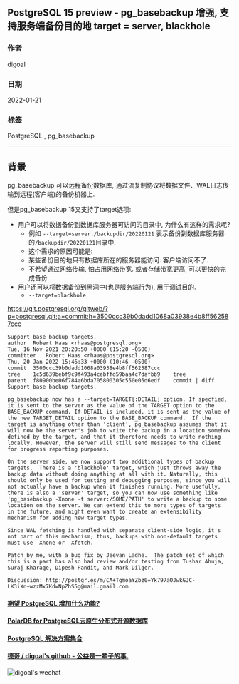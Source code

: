 ## PostgreSQL 15 preview - pg_basebackup 增强, 支持服务端备份目的地 target = server, blackhole    
                               
### 作者                           
digoal                                        
                                         
### 日期                                    
2022-01-21                                 
                                 
### 标签                    
PostgreSQL , pg_basebackup             
                                       
----                                         
                                    
## 背景      
pg_basebackup 可以远程备份数据库, 通过流复制协议将数据文件、WAL日志传输到远程(客户端)的备份机器上.    
    
但是pg_basebackup 15又支持了target选项:      
- 用户可以将数据备份到数据库服务器可访问的目录中, 为什么有这样的需求呢?    
    - 例如 `--target=server:/backupdir/20220121` 表示备份到数据库服务器的`/backupdir/20220121`目录中.     
    - 这个需求的原因可能是:    
    - 某些备份目的地只有数据库所在的服务器能访问. 客户端访问不了.        
    - 不希望通过网络传输, 怕占用网络带宽. 或者存储带宽更高, 可以更快的完成备份.      
- 用户还可以将数据备份到黑洞中(也是服务端行为), 用于调试目的.      
    - `--target=blackhole`     
    
https://git.postgresql.org/gitweb/?p=postgresql.git;a=commit;h=3500ccc39b0dadd1068a03938e4b8ff562587ccc    
    
```    
Support base backup targets.    
author	Robert Haas <rhaas@postgresql.org>	    
Tue, 16 Nov 2021 20:20:50 +0000 (15:20 -0500)    
committer	Robert Haas <rhaas@postgresql.org>	    
Thu, 20 Jan 2022 15:46:33 +0000 (10:46 -0500)    
commit	3500ccc39b0dadd1068a03938e4b8ff562587ccc    
tree	1c5d639bebf9c9f493a4cebffd59baa4c7dafbb9	tree    
parent	f80900be06f784a6bda705800305c550e05d6edf	commit | diff    
Support base backup targets.    
    
pg_basebackup now has a --target=TARGET[:DETAIL] option. If specfied,    
it is sent to the server as the value of the TARGET option to the    
BASE_BACKUP command. If DETAIL is included, it is sent as the value of    
the new TARGET_DETAIL option to the BASE_BACKUP command.  If the    
target is anything other than 'client', pg_basebackup assumes that it    
will now be the server's job to write the backup in a location somehow    
defined by the target, and that it therefore needs to write nothing    
locally. However, the server will still send messages to the client    
for progress reporting purposes.    
    
On the server side, we now support two additional types of backup    
targets.  There is a 'blackhole' target, which just throws away the    
backup data without doing anything at all with it. Naturally, this    
should only be used for testing and debugging purposes, since you will    
not actually have a backup when it finishes running. More usefully,    
there is also a 'server' target, so you can now use something like    
'pg_basebackup -Xnone -t server:/SOME/PATH' to write a backup to some    
location on the server. We can extend this to more types of targets    
in the future, and might even want to create an extensibility    
mechanism for adding new target types.    
    
Since WAL fetching is handled with separate client-side logic, it's    
not part of this mechanism; thus, backups with non-default targets    
must use -Xnone or -Xfetch.    
    
Patch by me, with a bug fix by Jeevan Ladhe.  The patch set of which    
this is a part has also had review and/or testing from Tushar Ahuja,    
Suraj Kharage, Dipesh Pandit, and Mark Dilger.    
    
Discussion: http://postgr.es/m/CA+TgmoaYZbz0=Yk797aOJwkGJC-LK3iXn+wzzMx7KdwNpZhS5g@mail.gmail.com    
```    
  
  
#### [期望 PostgreSQL 增加什么功能?](https://github.com/digoal/blog/issues/76 "269ac3d1c492e938c0191101c7238216")
  
  
#### [PolarDB for PostgreSQL云原生分布式开源数据库](https://github.com/ApsaraDB/PolarDB-for-PostgreSQL "57258f76c37864c6e6d23383d05714ea")
  
  
#### [PostgreSQL 解决方案集合](https://yq.aliyun.com/topic/118 "40cff096e9ed7122c512b35d8561d9c8")
  
  
#### [德哥 / digoal's github - 公益是一辈子的事.](https://github.com/digoal/blog/blob/master/README.md "22709685feb7cab07d30f30387f0a9ae")
  
  
![digoal's wechat](../pic/digoal_weixin.jpg "f7ad92eeba24523fd47a6e1a0e691b59")
  
